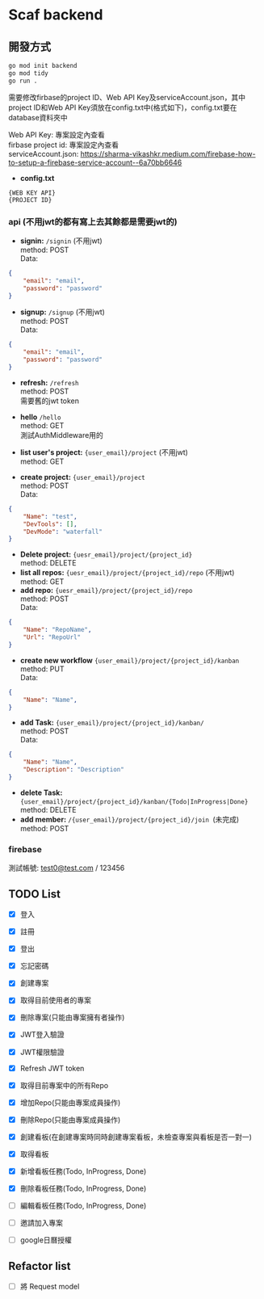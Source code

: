 # Scaf backend

## 開發方式

```bash
go mod init backend
go mod tidy
go run .
```
需要修改firbase的project ID、Web API Key及serviceAccount.json，其中project ID和Web API Key須放在config.txt中(格式如下)，config.txt要在database資料夾中<br>


Web API Key: 專案設定內查看<br>
firbase project id: 專案設定內查看<br>
serviceAccount.json: https://sharma-vikashkr.medium.com/firebase-how-to-setup-a-firebase-service-account--6a70bb6646

- **config.txt**
```
{WEB KEY API}
{PROJECT ID}
```

### api (不用jwt的都有寫上去其餘都是需要jwt的)
- **signin:** ```/signin``` (不用jwt)<br>
method: POST<br>
Data:
```json
{
    "email": "email",
    "password": "password"
}
```
- **signup:** ```/signup``` (不用jwt)<br>
method: POST<br>
Data:
```json
{
    "email": "email",
    "password": "password"
}
```
- **refresh:** ```/refresh```<br>
method: POST<br>
需要舊的jwt token

- **hello** ```/hello```<br>
method: GET<br>
測試AuthMiddleware用的

- **list user's project:** ```{user_email}/project``` (不用jwt)<br>
method: GET<br>
- **create project:** ```{user_email}/project```<br>
method: POST<br>
Data:
```json
{
    "Name": "test",
    "DevTools": [],
    "DevMode": "waterfall"
}
```
- **Delete project:** ```{uesr_email}/project/{project_id}```<br>
method: DELETE<br>
- **list all repos:** ```{uesr_email}/project/{project_id}/repo``` (不用jwt)<br>
method: GET<br>
- **add repo:** ```{uesr_email}/project/{project_id}/repo```<br>
method: POST<br>
Data:
```json
{
    "Name": "RepoName",
    "Url": "RepoUrl"
}
```
<!-- - **create kanban:** ```{user_email}/project/{project_id}/kanban```<br>
method: POST<br> -->
- **create new workflow** ```{user_email}/project/{project_id}/kanban```<br>
method: PUT<br>
Data:
```json
{
    "Name": "Name",
}
```
- **add Task:** ```{user_email}/project/{project_id}/kanban/```<br>
method: POST<BR>
Data:
```json
{
    "Name": "Name",
    "Description": "Description"
}
```
- **delete Task:** ```{user_email}/project/{project_id}/kanban/{Todo|InProgress|Done}```<br>
method: DELETE<br>
- **add member:** ```/{user_email}/project/{project_id}/join ```(未完成)<br>
method: POST<br>


### firebase

測試帳號: test0@test.com / 123456 

## TODO List

- [x] 登入
- [X] 註冊 
- [X] 登出
- [X] 忘記密碼
- [X] 創建專案
- [x] 取得目前使用者的專案
- [x] 刪除專案(只能由專案擁有者操作)
- [x] JWT登入驗證
- [x] JWT權限驗證
- [x] Refresh JWT token
- [x] 取得目前專案中的所有Repo
- [x] 增加Repo(只能由專案成員操作)
- [x] 刪除Repo(只能由專案成員操作)
- [x] 創建看板(在創建專案時同時創建專案看板，未檢查專案與看板是否一對一)
- [x] 取得看板
- [x] 新增看板任務(Todo, InProgress, Done)
- [x] 刪除看板任務(Todo, InProgress, Done)
- [ ] 編輯看板任務(Todo, InProgress, Done)
- [ ] 邀請加入專案
- [ ] google日曆授權


## Refactor list

- [ ] 將 Request model 